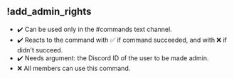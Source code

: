 ## !add_admin_rights

- :heavy_check_mark: Can be used only in the #commands text channel.
- :heavy_check_mark: Reacts to the command with ✅ if command succeeded, and with ❌ if didn't succeed.
- :heavy_check_mark: Needs argument: the Discord ID of the user to be made admin.
- :x: All members can use this command.